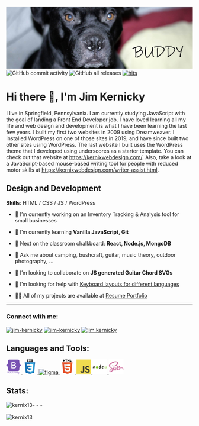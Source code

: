 [![Jim's GitHub Banner](./assets/GitHubBanner500.jpg)](https://kernixwebdesign.com/)
![GitHub commit activity](https://img.shields.io/github/commit-activity/y/Kernix13/Kernix13?style=flat-square)
![GitHub all releases](https://img.shields.io/github/downloads/Kernix13/Kernix13/total?style=flat-square)
[![hits](https://hits.deltapapa.io/github/Kernix13/hits-badge.svg)](https://hits.deltapapa.io)
# Hi there 👋, I'm Jim Kernicky

I live in Springfield, Pennsylvania. I am currently studying JavaScript with the goal of landing a Front End Developer job. I have loved learning all my life and web design and development is what I have been learning the last few years. I built my first two websites in 2009 using Dreamweaver. I installed WordPress on one of those sites in 2019, and have since built two other sites using WordPress. The last website I built uses the WordPress theme that I developed using underscores as a starter template. You can check out that website at https://kernixwebdesign.com/. Also, take a look at a JavaScript-based mouse-based writing tool for people with reduced motor skills at https://kernixwebdesign.com/writer-assist.html. 

## Design and Development

**Skills**: HTML / CSS / JS / WordPress

- 🔭 I’m currently working on an Inventory Tracking & Analysis tool for small businesses 

- 🌱 I’m currently learning **Vanilla JavaScript, Git**

- 🌱 Next on the classroom chalkboard: **React, Node.js, MongoDB** 

- 💬 Ask me about camping, bushcraft, guitar, music theory, outdoor photography, ... 

- 👯 I’m looking to collaborate on **JS generated Guitar Chord SVGs**

- 🤝 I’m looking for help with [Keyboard layouts for different languages](https://kernixwebdesign.com/writer-assist.html)

- 👨‍💻 All of my projects are available at [Resume Portfolio](https://kernixwebdesign.com/resume-portfolio.html)

- - - -

### Connect with me:
<p align="left">
<a href="https://codepen.io/jim-kernicky" target="blank"><img align="center" src="https://raw.githubusercontent.com/rahuldkjain/github-profile-readme-generator/master/src/images/icons/Social/codepen.svg" alt="jim-kernicky" height="30" width="40" /></a>
<a href="https://linkedin.com/in/jim-kernicky" target="blank"><img align="center" src="https://raw.githubusercontent.com/rahuldkjain/github-profile-readme-generator/master/src/images/icons/Social/linked-in-alt.svg" alt="jim-kernicky" height="30" width="40" /></a>
<a href="https://fb.com/jim.kernicky" target="blank"><img align="center" src="https://raw.githubusercontent.com/rahuldkjain/github-profile-readme-generator/master/src/images/icons/Social/facebook.svg" alt="jim.kernicky" height="30" width="40" /></a>
</p>

## Languages and Tools:
<p align="left"> <a href="https://getbootstrap.com" target="_blank"> <img src="https://raw.githubusercontent.com/devicons/devicon/master/icons/bootstrap/bootstrap-plain-wordmark.svg" alt="bootstrap" width="40" height="40"/> </a> <a href="https://www.w3schools.com/css/" target="_blank"> <img src="https://raw.githubusercontent.com/devicons/devicon/master/icons/css3/css3-original-wordmark.svg" alt="css3" width="40" height="40"/> </a> <a href="https://www.figma.com/" target="_blank"> <img src="https://www.vectorlogo.zone/logos/figma/figma-icon.svg" alt="figma" width="40" height="40"/> </a> <a href="https://www.w3.org/html/" target="_blank"> <img src="https://raw.githubusercontent.com/devicons/devicon/master/icons/html5/html5-original-wordmark.svg" alt="html5" width="40" height="40"/> </a> <a href="https://developer.mozilla.org/en-US/docs/Web/JavaScript" target="_blank"> <img src="https://raw.githubusercontent.com/devicons/devicon/master/icons/javascript/javascript-original.svg" alt="javascript" width="40" height="40"/> </a> <a href="https://nodejs.org" target="_blank"> <img src="https://raw.githubusercontent.com/devicons/devicon/master/icons/nodejs/nodejs-original-wordmark.svg" alt="nodejs" width="40" height="40"/> </a> <a href="https://sass-lang.com" target="_blank"> <img src="https://raw.githubusercontent.com/devicons/devicon/master/icons/sass/sass-original.svg" alt="sass" width="40" height="40"/> </a>  </p>

## Stats:
<p><img align="left" src="https://github-readme-stats.vercel.app/api/top-langs?username=kernix13&show_icons=true&locale=en&layout=compact&bg_color=d1d1d9" alt="kernix13" /></p>
- - -

<p><img align="center" src="https://github-readme-stats.vercel.app/api?username=kernix13&show_icons=true&locale=en&bg_color=d1d1d9" alt="kernix13" /></p>








